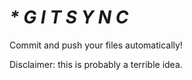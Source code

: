 # _* G I T S Y N C_

Commit and push your files automatically!

Disclaimer: this is probably a terrible idea.
